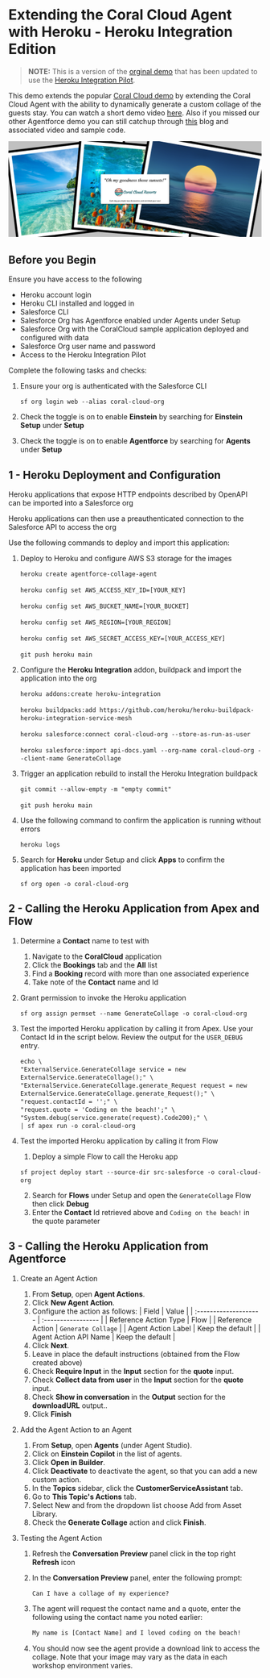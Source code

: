 Extending the Coral Cloud Agent with Heroku - Heroku Integration Edition
========================================================================

> **NOTE:** This is a version of the [orginal demo](https://github.com/heroku-examples/agentforce-collage-agent) that has been updated to use the [Heroku Integration Pilot](https://www.youtube.com/watch?v=T5kOGNuTCLE).

This demo extends the popular [Coral Cloud demo](https://trailhead.salesforce.com/content/learn/projects/quick-start-explore-the-coral-cloud-sample-app) by extending the Coral Cloud Agent with the ability to dynamically generate a custom collage of the guests stay. You can watch a short demo video [here](https://www.youtube.com/watch?v=yd97A9GLFUA). Also if you missed our other Agentforce demo you can still catchup through [this](https://blog.heroku.com/building-supercharged-agents-heroku-agentforce) blog and associated video and sample code.

![alt text](images/test.png "Collage")

Before you Begin
----------------

Ensure you have access to the following

- Heroku account login
- Heroku CLI installed and logged in
- Salesforce CLI
- Salesforce Org has Agentforce enabled under Agents under Setup
- Salesforce Org with the CoralCloud sample application deployed and configured with data
- Salesforce Org user name and password
- Access to the Heroku Integration Pilot

Complete the following tasks and checks:

1. Ensure your org is authenticated with the Salesforce CLI

    ```
    sf org login web --alias coral-cloud-org
    ```

2. Check the toggle is on to enable **Einstein** by searching for **Einstein Setup** under **Setup**

3. Check the toggle is on to enable **Agentforce** by searching for **Agents** under **Setup**


1 - Heroku Deployment and Configuration
---------------------------------------

Heroku applications that expose HTTP endpoints described by OpenAPI can be imported into a Salesforce org

Heroku applications can then use a preauthenticated connection to the Salesforce API to access the org

Use the following commands to deploy and import this application:

1. Deploy to Heroku and configure AWS S3 storage for the images

    ```
    heroku create agentforce-collage-agent

    heroku config set AWS_ACCESS_KEY_ID=[YOUR_KEY]

    heroku config set AWS_BUCKET_NAME=[YOUR_BUCKET]

    heroku config set AWS_REGION=[YOUR_REGION]

    heroku config set AWS_SECRET_ACCESS_KEY=[YOUR_ACCESS_KEY]

    git push heroku main
    ```

2. Configure the **Heroku Integration** addon, buildpack and import the application into the org

    ```
    heroku addons:create heroku-integration

    heroku buildpacks:add https://github.com/heroku/heroku-buildpack-heroku-integration-service-mesh

    heroku salesforce:connect coral-cloud-org --store-as-run-as-user

    heroku salesforce:import api-docs.yaml --org-name coral-cloud-org --client-name GenerateCollage
    ```

3. Trigger an application rebuild to install the Heroku Integration buildpack

    ```
    git commit --allow-empty -m "empty commit"

    git push heroku main
    ```

4. Use the following command to confirm the application is running without errors

    ```
    heroku logs
    ```

5. Search for **Heroku** under Setup and click **Apps** to confirm the application has been imported

    ```
    sf org open -o coral-cloud-org
    ```

2 - Calling the Heroku Application from Apex and Flow
-----------------------------------------------------

1. Determine a **Contact** name to test with

   1. Navigate to the **CoralCloud** application 
   2. Click the **Bookings** tab and the **All** list
   3. Find a **Booking** record with more than one associated experience 
   4. Take note of the **Contact** name and Id

2. Grant permission to invoke the Heroku application

    ```
    sf org assign permset --name GenerateCollage -o coral-cloud-org
    ```

3. Test the imported Heroku application by calling it from Apex. Use your Contact Id in the script below. Review the output for the `USER_DEBUG` entry.

    ```
    echo \
    "ExternalService.GenerateCollage service = new ExternalService.GenerateCollage();" \
    "ExternalService.GenerateCollage.generate_Request request = new ExternalService.GenerateCollage.generate_Request();" \
    "request.contactId = '';" \
    "request.quote = 'Coding on the beach!';" \
    "System.debug(service.generate(request).Code200);" \
    | sf apex run -o coral-cloud-org
    ```

4. Test the imported Heroku application by calling it from Flow

    1. Deploy a simple Flow to call the Heroku app

    ```
    sf project deploy start --source-dir src-salesforce -o coral-cloud-org
    ```

    2. Search for **Flows** under Setup and open the `GenerateCollage` Flow then click **Debug**
    3. Enter the **Contact** Id retrieved above and `Coding on the beach!` in the quote parameter


3 - Calling the Heroku Application from Agentforce
--------------------------------------------------

1. Create an Agent Action

    1. From **Setup**, open **Agent Actions**.
    2. Click **New Agent Action**.
    3. Configure the action as follows:
       | Field                 | Value              |
       | :-------------------- | :----------------- |
       | Reference Action Type | Flow               |
       | Reference Action      | `Generate Collage` |
       | Agent Action Label    | Keep the default   |
       | Agent Action API Name | Keep the default   |
   4. Click **Next**.
   5. Leave in place the default instructions (obtained from the Flow created above)
   6. Check **Require Input** in the **Input** section for the **quote** input.
   7. Check **Collect data from user** in the **Input** section for the **quote** input.
   8. Check **Show in conversation** in the **Output** section for the **downloadURL** output..
   9. Click **Finish**

2. Add the Agent Action to an Agent

   1. From **Setup**, open **Agents** (under Agent Studio).
   2. Click on **Einstein Copilot** in the list of agents.
   3. Click **Open in Builder**.
   4. Click **Deactivate** to deactivate the agent, so that you can add a new custom action.
   5. In the **Topics** sidebar, click the **CustomerServiceAssistant** tab.
   6. Go to **This Topic's Actions** tab.
   7. Select New and from the dropdown list choose Add from Asset Library.
   8. Check the **Generate Collage** action and click **Finish**.

3. Testing the Agent Action

    1. Refresh the **Conversation Preview** panel click in the top right **Refresh** icon

    2. In the **Conversation Preview** panel, enter the following prompt:

       ```txr
       Can I have a collage of my experience?
       ```

    3. The agent will request the contact name and a quote, enter the following using the contact name you noted earlier:
   
       ```txt
       My name is [Contact Name] and I loved coding on the beach!
       ```

    3. You should now see the agent provide a download link to access the collage. Note that your image may vary as the data in each workshop environment varies.
